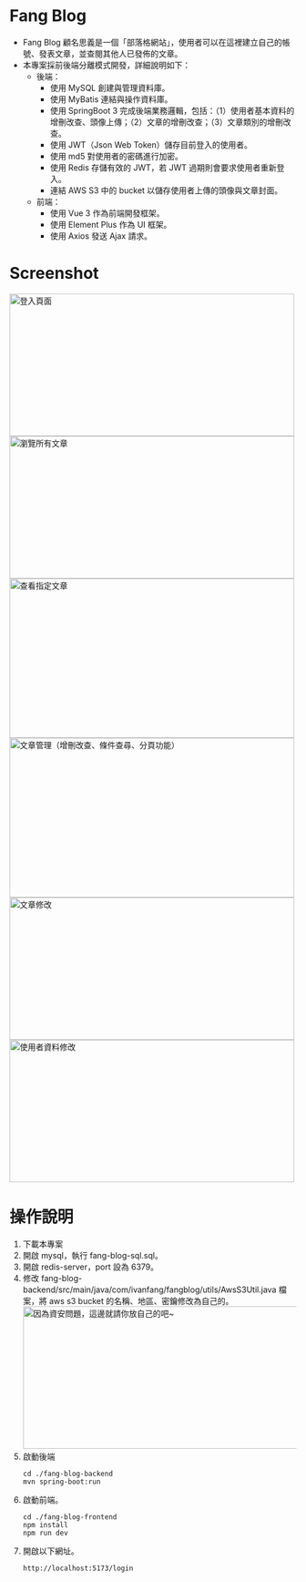 # Fang Blog
* Fang Blog 顧名思義是一個「部落格網站」，使用者可以在這裡建立自己的帳號、發表文章，並查閱其他人已發佈的文章。
* 本專案採前後端分離模式開發，詳細說明如下：
  * 後端：
    * 使用 MySQL 創建與管理資料庫。
    * 使用 MyBatis 連結與操作資料庫。
    * 使用 SpringBoot 3 完成後端業務邏輯，包括：（1）使用者基本資料的增刪改查、頭像上傳；（2）文章的增刪改查；（3）文章類別的增刪改查。
    * 使用 JWT（Json Web Token）儲存目前登入的使用者。
    * 使用 md5 對使用者的密碼進行加密。
    * 使用 Redis 存儲有效的 JWT，若 JWT 過期則會要求使用者重新登入。
    * 連結 AWS S3 中的 bucket 以儲存使用者上傳的頭像與文章封面。
  * 前端：
    * 使用 Vue 3 作為前端開發框架。
    * 使用 Element Plus 作為 UI 框架。
    * 使用 Axios 發送 Ajax 請求。


# Screenshot
<img src="https://github.com/Ivan-Fang/Fang-Blog/assets/40261483/d6178633-8a31-44c5-b2c9-8f927589ff7d" width="500" height="250" title="登入頁面">
<img src="https://github.com/Ivan-Fang/Fang-Blog/assets/40261483/566069ef-375d-4642-8658-1d578acad322" width="500" height="250" title="瀏覽所有文章">
<img src="https://github.com/Ivan-Fang/Fang-Blog/assets/40261483/c3c622e3-81e7-417b-8cf5-65211c4d2de7" width="500" height="280" title="查看指定文章">
<img src="https://github.com/Ivan-Fang/Fang-Blog/assets/40261483/fde72a01-5308-47fa-9eb9-733308cd12f6" width="500" height="280" title="文章管理（增刪改查、條件查尋、分頁功能）">
<img src="https://github.com/Ivan-Fang/Fang-Blog/assets/40261483/d050c188-4c1d-4350-9f1c-a831df983007" width="500" height="250" title="文章修改">
<img src="https://github.com/Ivan-Fang/Fang-Blog/assets/40261483/df3a42c4-ecce-4da3-9c64-7d29db8d4bf7" width="500" height="250" title="使用者資料修改">


# 操作說明
1. 下載本專案
2. 開啟 mysql，執行 fang-blog-sql.sql。
3. 開啟 redis-server，port 設為 6379。
4. 修改 fang-blog-backend/src/main/java/com/ivanfang/fangblog/utils/AwsS3Util.java 檔案，將 aws s3 bucket 的名稱、地區、密鑰修改為自己的。<br/>
   <img src="https://github.com/Ivan-Fang/Fang-Blog/assets/40261483/c1a76854-5554-402f-94b1-706a06737c2b" width="500" height="250" title="因為資安問題，這邊就請你放自己的吧~">
5. 啟動後端
   ```
   cd ./fang-blog-backend
   mvn spring-boot:run
   ```
6. 啟動前端。
   ```
   cd ./fang-blog-frontend
   npm install
   npm run dev
   ```
7. 開啟以下網址。
   ```
   http://localhost:5173/login
   ```
